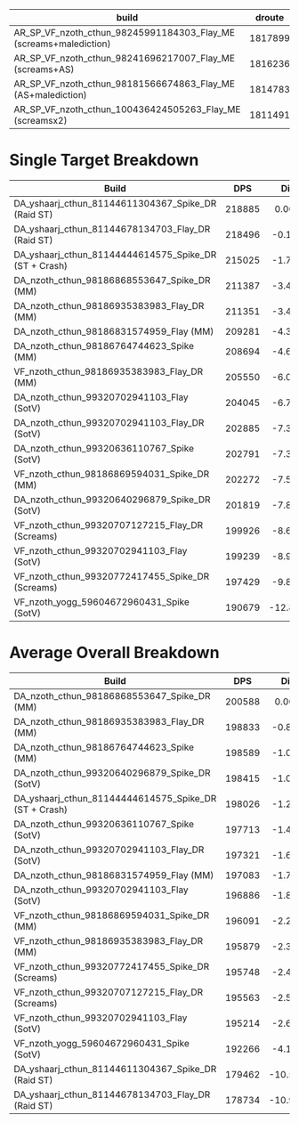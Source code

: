 | build | droute | single |
|---|---|---|
|AR_SP_VF_nzoth_cthun_98245991184303_Flay_ME (screams+malediction)|1817899|1329307
|AR_SP_VF_nzoth_cthun_98241696217007_Flay_ME (screams+AS)|1816236|1327185
|AR_SP_VF_nzoth_cthun_98181566674863_Flay_ME (AS+malediction)|1814783|1340764
|AR_SP_VF_nzoth_cthun_100436424505263_Flay_ME (screamsx2)|1811491|1310714

# Single Target Breakdown
| Build                                                 |  DPS   |  Diff   |
| ----------------------------------------------------- | :----: | :-----: |
| DA_yshaarj_cthun_81144611304367_Spike_DR (Raid ST)    | 218885 |  0.00%  |
| DA_yshaarj_cthun_81144678134703_Flay_DR (Raid ST)     | 218496 | -0.18%  |
| DA_yshaarj_cthun_81144444614575_Spike_DR (ST + Crash) | 215025 | -1.76%  |
| DA_nzoth_cthun_98186868553647_Spike_DR (MM)           | 211387 | -3.43%  |
| DA_nzoth_cthun_98186935383983_Flay_DR (MM)            | 211351 | -3.44%  |
| DA_nzoth_cthun_98186831574959_Flay (MM)               | 209281 | -4.39%  |
| DA_nzoth_cthun_98186764744623_Spike (MM)              | 208694 | -4.66%  |
| VF_nzoth_cthun_98186935383983_Flay_DR (MM)            | 205550 | -6.09%  |
| DA_nzoth_cthun_99320702941103_Flay (SotV)             | 204045 | -6.78%  |
| DA_nzoth_cthun_99320702941103_Flay_DR (SotV)          | 202885 | -7.31%  |
| DA_nzoth_cthun_99320636110767_Spike (SotV)            | 202791 | -7.35%  |
| VF_nzoth_cthun_98186869594031_Spike_DR (MM)           | 202272 | -7.59%  |
| DA_nzoth_cthun_99320640296879_Spike_DR (SotV)         | 201819 | -7.80%  |
| VF_nzoth_cthun_99320707127215_Flay_DR (Screams)       | 199926 | -8.66%  |
| VF_nzoth_cthun_99320702941103_Flay (SotV)             | 199239 | -8.98%  |
| VF_nzoth_cthun_99320772417455_Spike_DR (Screams)      | 197429 | -9.80%  |
| VF_nzoth_yogg_59604672960431_Spike (SotV)             | 190679 | -12.89% |


# Average Overall Breakdown
| Build                                                 |  DPS   |  Diff   |
| ----------------------------------------------------- | :----: | :-----: |
| DA_nzoth_cthun_98186868553647_Spike_DR (MM)           | 200588 |  0.00%  |
| DA_nzoth_cthun_98186935383983_Flay_DR (MM)            | 198833 | -0.87%  |
| DA_nzoth_cthun_98186764744623_Spike (MM)              | 198589 | -1.00%  |
| DA_nzoth_cthun_99320640296879_Spike_DR (SotV)         | 198415 | -1.08%  |
| DA_yshaarj_cthun_81144444614575_Spike_DR (ST + Crash) | 198026 | -1.28%  |
| DA_nzoth_cthun_99320636110767_Spike (SotV)            | 197713 | -1.43%  |
| DA_nzoth_cthun_99320702941103_Flay_DR (SotV)          | 197321 | -1.63%  |
| DA_nzoth_cthun_98186831574959_Flay (MM)               | 197083 | -1.75%  |
| DA_nzoth_cthun_99320702941103_Flay (SotV)             | 196886 | -1.85%  |
| VF_nzoth_cthun_98186869594031_Spike_DR (MM)           | 196091 | -2.24%  |
| VF_nzoth_cthun_98186935383983_Flay_DR (MM)            | 195879 | -2.35%  |
| VF_nzoth_cthun_99320772417455_Spike_DR (Screams)      | 195748 | -2.41%  |
| VF_nzoth_cthun_99320707127215_Flay_DR (Screams)       | 195563 | -2.51%  |
| VF_nzoth_cthun_99320702941103_Flay (SotV)             | 195214 | -2.68%  |
| VF_nzoth_yogg_59604672960431_Spike (SotV)             | 192266 | -4.15%  |
| DA_yshaarj_cthun_81144611304367_Spike_DR (Raid ST)    | 179462 | -10.53% |
| DA_yshaarj_cthun_81144678134703_Flay_DR (Raid ST)     | 178734 | -10.90% |